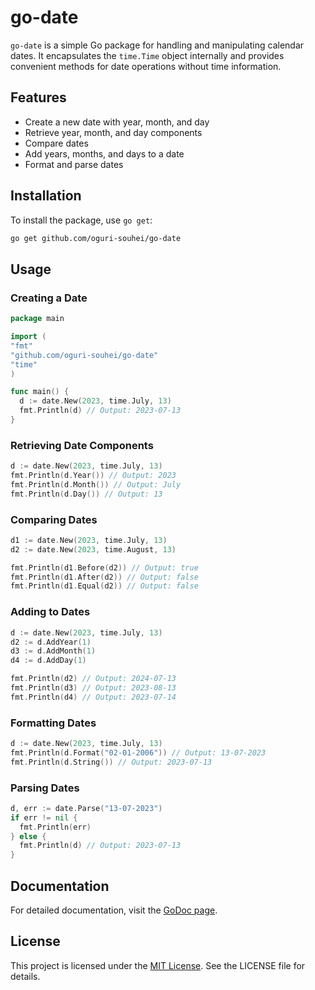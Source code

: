 # go-date

`go-date` is a simple Go package for handling and manipulating calendar dates. It encapsulates the `time.Time` object internally and provides convenient methods for date operations without time information.

## Features

- Create a new date with year, month, and day
- Retrieve year, month, and day components
- Compare dates
- Add years, months, and days to a date
- Format and parse dates

## Installation

To install the package, use `go get`:

```sh
go get github.com/oguri-souhei/go-date
```

## Usage

### Creating a Date

```go
package main

import (
"fmt"
"github.com/oguri-souhei/go-date"
"time"
)

func main() {
  d := date.New(2023, time.July, 13)
  fmt.Println(d) // Output: 2023-07-13
}
```

### Retrieving Date Components

```go
d := date.New(2023, time.July, 13)
fmt.Println(d.Year()) // Output: 2023
fmt.Println(d.Month()) // Output: July
fmt.Println(d.Day()) // Output: 13
```

### Comparing Dates

```go
d1 := date.New(2023, time.July, 13)
d2 := date.New(2023, time.August, 13)

fmt.Println(d1.Before(d2)) // Output: true
fmt.Println(d1.After(d2)) // Output: false
fmt.Println(d1.Equal(d2)) // Output: false
```

### Adding to Dates

```go
d := date.New(2023, time.July, 13)
d2 := d.AddYear(1)
d3 := d.AddMonth(1)
d4 := d.AddDay(1)

fmt.Println(d2) // Output: 2024-07-13
fmt.Println(d3) // Output: 2023-08-13
fmt.Println(d4) // Output: 2023-07-14
```

### Formatting Dates

```go
d := date.New(2023, time.July, 13)
fmt.Println(d.Format("02-01-2006")) // Output: 13-07-2023
fmt.Println(d.String()) // Output: 2023-07-13
```

### Parsing Dates

```go
d, err := date.Parse("13-07-2023")
if err != nil {
  fmt.Println(err)
} else {
  fmt.Println(d) // Output: 2023-07-13
}
```

## Documentation

For detailed documentation, visit the [GoDoc page](https://pkg.go.dev/github.com/oguri-souhei/go-date).

## License

This project is licensed under the [MIT License](http://opensource.org/license/MIT). See the LICENSE file for details.
